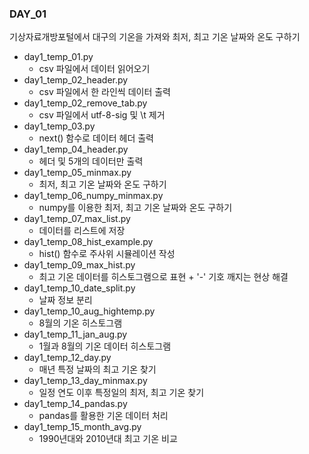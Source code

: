 ### DAY_01

기상자료개방포털에서 대구의 기온을 가져와 최저, 최고 기온 날짜와 온도 구하기

- day1_temp_01.py
    * csv 파일에서 데이터 읽어오기
- day1_temp_02_header.py
    * csv 파일에서 한 라인씩 데이터 출력
- day1_temp_02_remove_tab.py
    * csv 파일에서 utf-8-sig 및 \t 제거
- day1_temp_03.py
    * next() 함수로 데이터 헤더 출력
- day1_temp_04_header.py
    * 헤더 및 5개의 데이터만 출력
- day1_temp_05_minmax.py
    * 최저, 최고 기온 날짜와 온도 구하기
- day1_temp_06_numpy_minmax.py
    * numpy를 이용한 최저, 최고 기온 날짜와 온도 구하기
- day1_temp_07_max_list.py
    * 데이터를 리스트에 저장
- day1_temp_08_hist_example.py
    * hist() 함수로 주사위 시뮬레이션 작성
- day1_temp_09_max_hist.py
    * 최고 기온 데이터를 히스토그램으로 표현 + '-' 기호 깨지는 현상 해결
- day1_temp_10_date_split.py
    * 날짜 정보 분리
- day1_temp_10_aug_hightemp.py
    * 8월의 기온 히스토그램
- day1_temp_11_jan_aug.py
    * 1월과 8월의 기온 데이터 히스토그램
- day1_temp_12_day.py
    * 매년 특정 날짜의 최고 기온 찾기
- day1_temp_13_day_minmax.py
    * 일정 연도 이후 특정일의 최저, 최고 기온 찾기
- day1_temp_14_pandas.py
    * pandas를 활용한 기온 데이터 처리
- day1_temp_15_month_avg.py
    * 1990년대와 2010년대 최고 기온 비교
